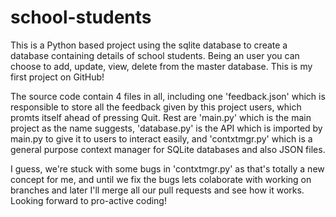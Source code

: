 # school-students
This is a Python based project using the sqlite database to create a database containing details of school students. Being an user you can choose to add, update, view, delete from the master database. This is my first project on GitHub!

The source code contain 4 files in all, including one 'feedback.json' which is responsible to store all the feedback given by this project users, which promts itself ahead of pressing Quit. Rest are 'main.py' which is the main project as the name suggests, 'database.py' is the API which is imported by main.py to give it to users to interact easily, and 'contxtmgr.py' which is a general purpose context manager for SQLite databases and also JSON files.

I guess, we're stuck with some bugs in 'contxtmgr.py' as that's totally a new concept for me, and until we fix the bugs lets colaborate with working on branches and later I'll merge all our pull requests and see how it works. Looking forward to pro-active coding!
